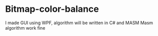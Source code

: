# Bitmap-color-balance
I made GUI using WPF, algorithm will be written in C# and MASM
Masm algorithm work fine
